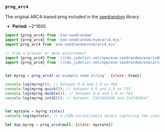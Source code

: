 ### `prng_arc4`

The original ARC4-based prng included in the [seedrandom][] library.

- **Period:** ~2^1600

 [seedrandom]: https://github.com/davidbau/seedrandom

```javascript
import {prng_arc4} from 'esm-seedrandom'
import {prng_arc4} from 'esm-seedrandom/esm/arc4.mjs'
import prng_arc4 from 'esm-seedrandom/esm/arc4.mjs'

// from a browser or deno environment
import {prng_arc4} from '//cdn.jsdelivr.net/npm/esm-seedrandom/esm/index.min.mjs'
import {prng_arc4} from '//cdn.jsdelivr.net/npm/esm-seedrandom/esm/arc4.min.mjs'


let myrng = prng_arc4('an example seed string', {state: true})

console.log(myrng()); // between 0.0 and 1.0 as f64
console.log(myrng.quick()); // between 0.0 and 1.0 as f32
console.log(myrng.double()); // between 0.0 and 1.0 as f64
console.log(myrng.int32()); // between -2147483648 and 2147483647


let mystate = myrng.state()
console.log(mystate); // a JSON-serializable object capturing the internal PRNG state

let dup_myrng = prng_arc4(null, {state: mystate})
```

